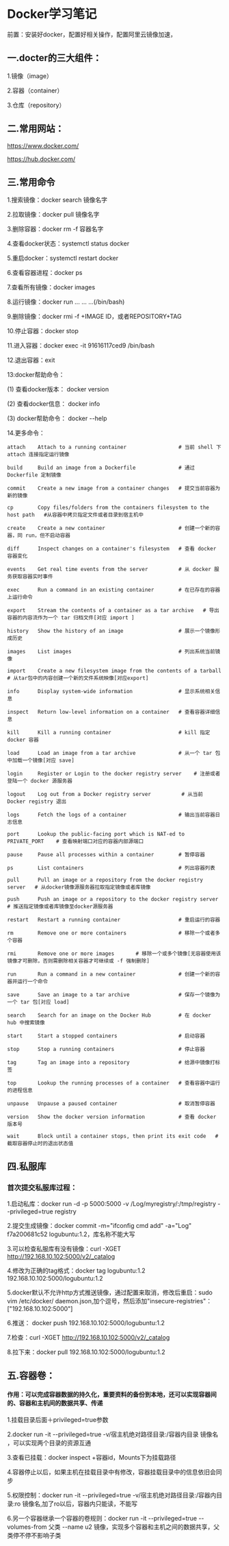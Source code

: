 
# Docker学习笔记

前置：安装好docker，配置好相关操作，配置阿里云镜像加速，
## 一.docter的三大组件：
1.镜像（image）

2.容器（container）

3.仓库（repository）
## 二.常用网站：
https://www.docker.com/ 

https://hub.docker.com/
## 三.常用命令
1.搜索镜像：docker search 镜像名字

2.拉取镜像：docker pull 镜像名字

3.删除容器：docker rm -f 容器名字

4.查看docker状态：systemctl status docker

5.重启docker：systemctl restart docker

6.查看容器进程：docker ps

7.查看所有镜像：docker images

8.运行镜像：docker run ... ... ...(/bin/bash)

9.删除镜像：docker rmi -f +IMAGE ID，或者REPOSITORY+TAG

10.停止容器：docker stop 

11.进入容器：docker exec -it 91616117ced9 /bin/bash

12.退出容器：exit

13:docker帮助命令：

(1) 查看docker版本：
docker version

(2) 查看docker信息：
docker info

(3) docker帮助命令：
docker --help

14.更多命令：

	attach    Attach to a running container                 # 当前 shell 下 attach 连接指定运行镜像

	build     Build an image from a Dockerfile              # 通过 Dockerfile 定制镜像
	
	commit    Create a new image from a container changes   # 提交当前容器为新的镜像
	
	cp        Copy files/folders from the containers filesystem to the host path   #从容器中拷贝指定文件或者目录到宿主机中
	
	create    Create a new container                        # 创建一个新的容器，同 run，但不启动容器
	
	diff      Inspect changes on a container's filesystem   # 查看 docker 容器变化
	
	events    Get real time events from the server          # 从 docker 服务获取容器实时事件
	
	exec      Run a command in an existing container        # 在已存在的容器上运行命令
	
	export    Stream the contents of a container as a tar archive   # 导出容器的内容流作为一个 tar 归档文件[对应 import ]
	
	history   Show the history of an image                  # 展示一个镜像形成历史
	
	images    List images                                   # 列出系统当前镜像
	
	import    Create a new filesystem image from the contents of a tarball # 从tar包中的内容创建一个新的文件系统映像[对应export]
	
	info      Display system-wide information               # 显示系统相关信息
	
	inspect   Return low-level information on a container   # 查看容器详细信息
	
	kill      Kill a running container                      # kill 指定 docker 容器
	
	load      Load an image from a tar archive              # 从一个 tar 包中加载一个镜像[对应 save]
	
	login     Register or Login to the docker registry server    # 注册或者登陆一个 docker 源服务器
	
	logout    Log out from a Docker registry server          # 从当前 Docker registry 退出
	
	logs      Fetch the logs of a container                 # 输出当前容器日志信息
	
	port      Lookup the public-facing port which is NAT-ed to PRIVATE_PORT    # 查看映射端口对应的容器内部源端口
	
	pause     Pause all processes within a container        # 暂停容器
	
	ps        List containers                               # 列出容器列表
	
	pull      Pull an image or a repository from the docker registry server   # 从docker镜像源服务器拉取指定镜像或者库镜像
	
	push      Push an image or a repository to the docker registry server    # 推送指定镜像或者库镜像至docker源服务器
	
	restart   Restart a running container                   # 重启运行的容器
	
	rm        Remove one or more containers                 # 移除一个或者多个容器
	
	rmi       Remove one or more images       # 移除一个或多个镜像[无容器使用该镜像才可删除，否则需删除相关容器才可继续或 -f 强制删除]
	
	run       Run a command in a new container              # 创建一个新的容器并运行一个命令
	
	save      Save an image to a tar archive                # 保存一个镜像为一个 tar 包[对应 load]
	
	search    Search for an image on the Docker Hub         # 在 docker hub 中搜索镜像
	
	start     Start a stopped containers                    # 启动容器
	
	stop      Stop a running containers                     # 停止容器
	
	tag       Tag an image into a repository                # 给源中镜像打标签
	
	top       Lookup the running processes of a container   # 查看容器中运行的进程信息
	
	unpause   Unpause a paused container                    # 取消暂停容器
	
	version   Show the docker version information           # 查看 docker 版本号
	
	wait      Block until a container stops, then print its exit code   # 截取容器停止时的退出状态值


## 四.私服库
### 首次提交私服库过程：
 
1.启动私库：docker run -d -p 5000:5000 -v /Log/myregistry/:/tmp/registry --privileged=true registry

2.提交生成镜像：docker commit -m="ifconfig cmd add" -a="Log" f7a200681c52 logubuntu:1.2，库名称不能大写

3.可以检查私服库有没有镜像：curl -XGET http://192.168.10.102:5000/v2/_catalog

4.修改为正确的tag格式：docker tag logubuntu:1.2 192.168.10.102:5000/logubuntu:1.2

5.docker默认不允许http方式推送镜像，通过配置来取消，修改后重启：sudo vim /etc/docker/
daemon.json,加个逗号，然后添加"insecure-registries"：["192.168.10.102:5000"]

6.推送： docker push 192.168.10.102:5000/logubuntu:1.2

7.检查：curl -XGET http://192.168.10.102:5000/v2/_catalog

8.拉下来：docker pull 192.168.10.102:5000/logubuntu:1.2

## 五.容器卷：
#### 作用：可以完成容器数据的持久化，重要资料的备份到本地，还可以实现容器间的、容器和主机间的数据共享、传递
1.挂载目录后面＋privileged=true参数

2.docker run -it --privileged=true -v/宿主机绝对路径目录:/容器内目录 镜像名 ，可以实现两个目录的资源互通

3.查看已挂载：docker inspect +容器id，Mounts下为挂载路径

4.容器停止以后，如果主机在挂载目录中有修改，容器挂载目录中的信息依旧会同步

5.权限控制：docker run -it --privileged=true -v/宿主机绝对路径目录:/容器内目录:ro 镜像名,加了ro以后，容器内只能读，不能写

6.另一个容器继承一个容器的卷规则：docker run -it --privileged=true --volumes-from 父类 --name u2 镜像，实现多个容器和主机之间的数据共享，父类停不停不影响子类
